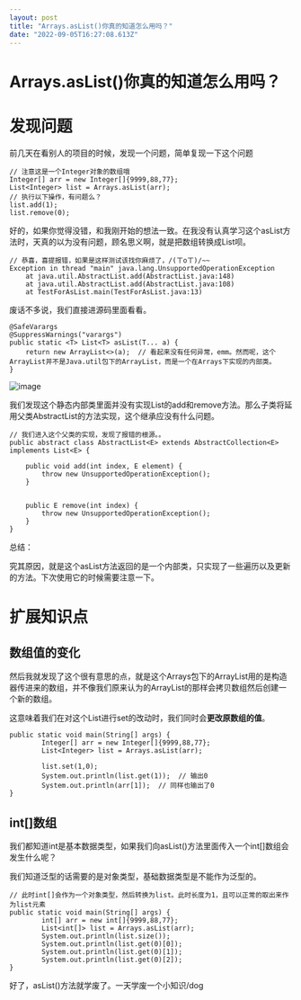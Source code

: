 ```yaml
---
layout: post
title: "Arrays.asList()你真的知道怎么用吗？"
date: "2022-09-05T16:27:08.613Z"
---
```

Arrays.asList()你真的知道怎么用吗？
=========================

发现问题
====

前几天在看别人的项目的时候，发现一个问题，简单复现一下这个问题

    // 注意这是一个Integer对象的数组哦
    Integer[] arr = new Integer[]{9999,88,77};
    List<Integer> list = Arrays.asList(arr);
    // 执行以下操作，有问题么？
    list.add(1);
    list.remove(0);
    

好的，如果你觉得没错，和我刚开始的想法一致。在我没有认真学习这个asList方法时，天真的以为没有问题，顾名思义啊，就是把数组转换成List呗。

    // 恭喜，喜提报错，如果是这样测试该找你麻烦了，/(ㄒoㄒ)/~~ 
    Exception in thread "main" java.lang.UnsupportedOperationException
    	at java.util.AbstractList.add(AbstractList.java:148)
    	at java.util.AbstractList.add(AbstractList.java:108)
    	at TestForAsList.main(TestForAsList.java:13)
    

废话不多说，我们直接进源码里面看看。

    @SafeVarargs
    @SuppressWarnings("varargs")
    public static <T> List<T> asList(T... a) {
        return new ArrayList<>(a);  // 看起来没有任何异常，emm。然而呢，这个ArrayList并不是Java.util包下的ArrayList，而是一个在Arrays下实现的内部类。
    }
    

![image](https://img2022.cnblogs.com/blog/2254995/202209/2254995-20220905234618196-1799108131.png)

我们发现这个静态内部类里面并没有实现List的add和remove方法。那么子类将延用父类AbstractList的方法实现，这个继承应没有什么问题。

    // 我们进入这个父类的实现，发现了报错的根源。。
    public abstract class AbstractList<E> extends AbstractCollection<E> implements List<E> {
        
    	public void add(int index, E element) {
            throw new UnsupportedOperationException();
        }
    
    
        public E remove(int index) {
            throw new UnsupportedOperationException();
        }
    }
    

总结：

究其原因，就是这个asList方法返回的是一个内部类，只实现了一些遍历以及更新的方法。下次使用它的时候需要注意一下。

扩展知识点
=====

数组值的变化
------

然后我就发现了这个很有意思的点，就是这个Arrays包下的ArrayList用的是构造器传进来的数组，并不像我们原来认为的ArrayList的那样会拷贝数组然后创建一个新的数组。

这意味着我们在对这个List进行set的改动时，我们同时会**更改原数组的值**。

    public static void main(String[] args) {
            Integer[] arr = new Integer[]{9999,88,77};
            List<Integer> list = Arrays.asList(arr);
            
            list.set(1,0);
            System.out.println(list.get(1));  // 输出0
            System.out.println(arr[1]);  // 同样也输出了0
    }
    

int\[\]数组
---------

我们都知道int是基本数据类型，如果我们向asList()方法里面传入一个int\[\]数组会发生什么呢？

我们知道泛型的话需要的是对象类型，基础数据类型是不能作为泛型的。

    // 此时int[]会作为一个对象类型，然后转换为list。此时长度为1，且可以正常的取出来作为list元素
    public static void main(String[] args) {
            int[] arr = new int[]{9999,88,77};
            List<int[]> list = Arrays.asList(arr);
            System.out.println(list.size());
            System.out.println(list.get(0)[0]);
            System.out.println(list.get(0)[1]);
            System.out.println(list.get(0)[2]);
    }
    

好了，asList()方法就学废了。一天学废一个小知识/dog